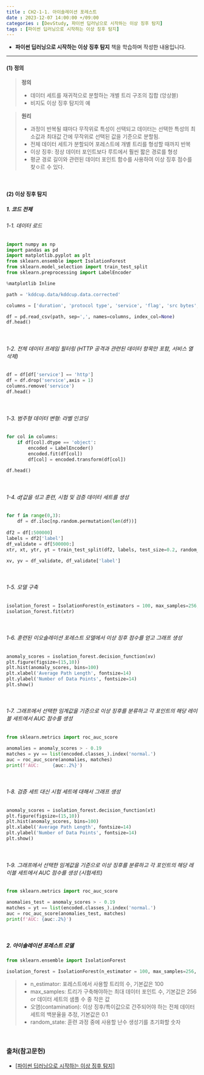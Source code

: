 ```yaml
---
title : CH2-1-1. 아이솔레이션 포레스트
date : 2023-12-07 14:00:00 +/09:00
categories : [DevStudy, 파이썬 딥러닝으로 시작하는 이상 징후 탐지]
tags : [파이썬 딥러닝으로 시작하는 이상 징후 탐지] 
---
```


* **파이썬 딥러닝으로 시작하는 이상 징후 탐지** 책을 학습하며 작성한 내용입니다.

----

#### (1) 정의
> **정의**
> - 데이터 세트를 재귀적으로 분할하는 개별 트리 구조의 집합 (앙상블)
> - 비지도 이상 징후 탐지의 예

> **원리**
> - 과정이 반복될 떄마다 무작위로 특성이 선택되고 데이터는 선택한 특성의 최소값과 최대값 간에 무작위로 선택된 값을 기준으로 분할됨.
> - 전체 데이터 세트가 분할되어 포레스트에 개별 트리를 형성할 때까지 반복
> - 이상 징후: 정상 데이터 포인트보다 루트에서 훨씬 짧은 경로를 형성
> - 평균 경로 길이와 관련된 데이터 포인트 함수를 사용하여 이상 징후 점수를 찾ㅇ르 수 있다.


&nbsp;
#### (2) 이상 징후 탐지
##### 1. 코드 전체
###### 1-1. 데이터 로드
```python
import numpy as np
import pandas as pd
import matplotlib.pyplot as plt
from sklearn.ensemble import IsolationForest
from sklearn.model_selection import train_test_split
from sklearn.preprocessing import LabelEncoder

%matplotlib Inline

path = 'kddcup.data/kddcup.data.corrected'

columns = ['duration', 'protocol type', 'service', 'flag', 'src bytes','dst bytes', 'land', 'wrong fragment', 'urgent', 'hot', 'num failed logins', 'logged in', 'num compromised', 'root shell', 'su attempted', 'num root', 'num file creations', 'num shells', 'num access files', 'num outbound cmds', 'is host login', 'is guest login', 'count', 'srv count', 'serror rate', 'srv serror rate', 'rerror rate', 'srv rerror rate', 'same srv rate', 'diff srv rate', 'srv diff host rate', 'dst host count', 'dst host srv count', 'dst host same srv rate', 'dst host diff srv rate', 'dst host same src port rate', 'dst host srv diff host rate', 'dst host serror rate', 'dst host srv serror rate', 'dst host rerror rate', 'dst host srv rerror rate', 'label']

df = pd.read_csv(path, sep=',', names=columns, index_col=None)
df.head()
```




&nbsp;
###### 1-2. 전체 데이터 프레임 필터링 (HTTP 공격과 관련된 데이터 항목만 포함, 서비스 열 삭제)
```python
df = df[df['service'] == 'http']
df = df.drop('service',axis = 1)
columns.remove('service')
df.head()
```


&nbsp;
###### 1-3. 범주형 데이터 변형: 라벨 인코딩
```python
for col in columns:
    if df[col].dtype == 'object':
        encoded = LabelEncoder()
        encoded.fit(df[col])
        df[col] = encoded.transform(df[col])
        
df.head()
```


&nbsp;
###### 1-4. df값을 섞고 훈련, 시험 및 검증 데이터 세트를 생성
```python
for f in range(0,3):
    df = df.iloc[np.random.permutation(len(df))]
    
df2 = df[:500000]
labels = df2['label']
df_validate = df[500000:]
xtr, xt, ytr, yt = train_test_split(df2, labels, test_size=0.2, random_state=42)

xv, yv = df_validate, df_validate['label']
```



&nbsp;
###### 1-5. 모델 구축
```python
isolation_forest = IsolationForest(n_estimators = 100, max_samples=256, contamination=0.1, random_state=42)
isolation_forest.fit(xtr)
```


&nbsp;
###### 1-6. 훈련된 이오솔레이션 포레스트 모델에서 이상 징후 점수를 얻고 그래프 생성
```python
anomaly_scores = isolation_forest.decision_function(xv)
plt.figure(figsize=(15,10))
plt.hist(anomaly_scores, bins=100)
plt.xlabel('Average Path Length', fontsize=14)
plt.ylabel('Number of Data Points', fontsize=14)
plt.show()
```


&nbsp;
###### 1-7. 그래프에서 선택한 임계값을 기준으로 이상 징후를 분류하고 각 포인트의 해당 레이블 세트에서 AUC 점수를 생성
```python
from sklearn.metrics import roc_auc_score

anomalies = anomaly_scores > - 0.19
matches = yv == list(encoded.classes_).index('normal.')
auc = roc_auc_score(anomalies, matches)
print(f'AUC:     {auc:.2%}')
```



&nbsp;
###### 1-8. 검증 세트 대신 시험 세트에 대해서 그래프 생성
```python
anomaly_scores = isolation_forest.decision_function(xt)
plt.figure(figsize=(15,10))
plt.hist(anomaly_scores, bins=100)
plt.xlabel('Average Path Length', fontsize=14)
plt.ylabel('Number of Data Points', fontsize=14)
plt.show()
```


&nbsp;
###### 1-9. 그래프에서 선택한 임계값을 기준으로 이상 징후를 분류하고 각 포인트의 해당 레이블 세트에서 AUC 점수를 생성 (시험세트)
```python
from sklearn.metrics import roc_auc_score

anomalies_test = anomaly_scores > - 0.19
matches = yt == list(encoded.classes_).index('normal.')
auc = roc_auc_score(anomalies_test, matches)
print(f'AUC: {auc:.2%}')
```


&nbsp;

##### 2. 아이솔레이션 포레스트 모델
```python
from sklearn.ensemble import IsolationForest

isolation_forest = IsolationForest(n_estimator = 100, max_samples=256, contamination=0.1, random_state=42)**
```
> 	- n_estimator: 포레스트에서 사용할 트리의 수, 기본값은 100
> 	- max_samples: 트리가 구축해야하는 최대 데이터 포인트 수, 기본값은 256 or 데이터 세트의 샘플 수 중 작은 값
> 	- 오염(contamination): 이상 징후/특이값으로 간주되어야 하는 전체 데이터 세트의 백분율을 추정, 기본값은 0.1
> 	- random_state: 훈련 과정 중에 사용할 난수 생성기를 초기화할 숫자


&nbsp;


### 출처(참고문헌)
* [[파이썬 딥러닝으로 시작하는 이상 징후 탐지]](https://product.kyobobook.co.kr/detail/S000001732457)

&nbsp;